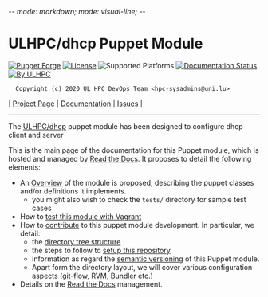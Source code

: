 -*- mode: markdown; mode: visual-line;  -*-

# ULHPC/dhcp Puppet Module

[![Puppet Forge](http://img.shields.io/puppetforge/v/ULHPC/dhcp.svg)](https://forge.puppetlabs.com/ULHPC/dhcp)
[![License](http://img.shields.io/:license-GPL3.0-blue.svg)](LICENSE)
![Supported Platforms](http://img.shields.io/badge/platform-debian-lightgrey.svg)
[![Documentation Status](https://readthedocs.org/projects/ulhpc-puppet-dhcp/badge/?version=latest)](https://readthedocs.org/projects/ulhpc-puppet-dhcp/?badge=latest)
[![By ULHPC](https://img.shields.io/badge/by-ULHPC-blue.svg)](http://hpc.uni.lu)

      Copyright (c) 2020 UL HPC DevOps Team <hpc-sysadmins@uni.lu>

| [Project Page](https://github.com/ULHPC/puppet-dhcp) | [Documentation](http://ulhpc-puppet-dhcp.readthedocs.org/en/latest/) | [Issues](https://github.com/ULHPC/puppet-dhcp/issues) |


-----------
The [ULHPC/dhcp](https://github.com/ULHPC/puppet-dhcp) puppet module has been designed to configure dhcp client and server

This is the main page of the documentation for this Puppet module, which is hosted and managed by [Read the Docs](http://ulhpc-dhcp.readthedocs.org/en/latest/).
It proposes to detail the following elements:

* An [Overview](overview.md) of the module is proposed, describing the puppet classes and/or definitions it implements.
     - you might also wish to check the `tests/` directory for sample test cases
* How to [test this module with Vagrant](vagrant.md)
* How to [contribute](contributing/index.md) to this puppet module development. In particular, we detail:
     - the [directory tree structure](contributing/layout.md)
	 - the steps to follow to [setup this repository](contributing/setup.md)
	 - information as regard the [semantic versioning](contributing/versioning.md) of this Puppet module.
     - Apart form the directory layout, we will cover various configuration aspects ([git-flow](https://github.com/nvie/gitflow), [RVM](https://rvm.io/), [Bundler](http://bundler.io/) etc.)
* Details on the [Read the Docs](http://ulhpc-puppet-dhcp.readthedocs.org/en/latest/) management.
